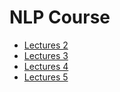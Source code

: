 # NLP Course

- [Lectures 2](https://github.com/spagnoloG/FRI-ZAPISKI/blob/main/NLP/lectures2.md)
- [Lectures 3](https://github.com/spagnoloG/FRI-ZAPISKI/blob/main/NLP/lectures3.md)
- [Lectures 4](https://github.com/spagnoloG/FRI-ZAPISKI/blob/main/NLP/lectures4.md)
- [Lectures 5](https://github.com/spagnoloG/FRI-ZAPISKI/blob/main/NLP/lectures5.md)
